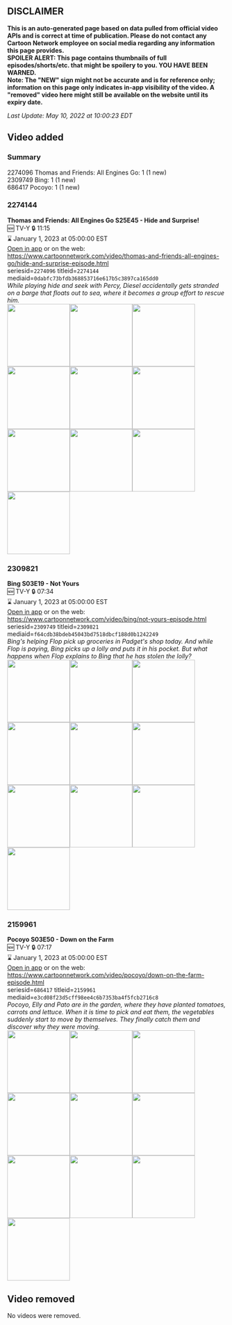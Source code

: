 ## DISCLAIMER
**This is an auto-generated page based on data pulled from official video APIs and is correct at time of publication. Please do not contact any Cartoon Network employee on social media regarding any information this page provides.**  
**SPOILER ALERT: This page contains thumbnails of full episodes/shorts/etc. that might be spoilery to you. YOU HAVE BEEN WARNED.**  
**Note: The "NEW" sign might not be accurate and is for reference only; information on this page only indicates in-app visibility of the video. A "removed" video here might still be available on the website until its expiry date.**  

_Last Update: May 10, 2022 at 10:00:23 EDT_
## Video added
### Summary
2274096 Thomas and Friends: All Engines Go: 1 (1 new)  
2309749 Bing: 1 (1 new)  
686417 Pocoyo: 1 (1 new)  
### 2274144
**Thomas and Friends: All Engines Go S25E45 - Hide and Surprise!**  
🆕 TV-Y 🔒 11:15  
⌛ January 1, 2023 at 05:00:00 EST  
[Open in app](https://cnvideo.sercomkc.org/redirector.html?type=cnapp&seriesid=1000000000093702&titleid=2274144&mediaid=0dabfc73bfdb368853716e617b5c3897ca165dd0) or on the web: https://www.cartoonnetwork.com/video/thomas-and-friends-all-engines-go/hide-and-surprise-episode.html  
seriesid=`2274096` titleid=`2274144` mediaid=`0dabfc73bfdb368853716e617b5c3897ca165dd0`  
_While playing hide and seek with Percy, Diesel accidentally gets stranded on a barge that floats out to sea, where it becomes a group effort to rescue him._  
<a href="https://s3.amazonaws.com/cartoonorchestrator/2274144_001_1280x720.jpg"><img src="https://s3.amazonaws.com/cartoonorchestrator/2274144_001_640x360.jpg" height="144px" /></a><a href="https://s3.amazonaws.com/cartoonorchestrator/2274144_002_1280x720.jpg"><img src="https://s3.amazonaws.com/cartoonorchestrator/2274144_002_640x360.jpg" height="144px" /></a><a href="https://s3.amazonaws.com/cartoonorchestrator/2274144_003_1280x720.jpg"><img src="https://s3.amazonaws.com/cartoonorchestrator/2274144_003_640x360.jpg" height="144px" /></a><a href="https://s3.amazonaws.com/cartoonorchestrator/2274144_004_1280x720.jpg"><img src="https://s3.amazonaws.com/cartoonorchestrator/2274144_004_640x360.jpg" height="144px" /></a><a href="https://s3.amazonaws.com/cartoonorchestrator/2274144_005_1280x720.jpg"><img src="https://s3.amazonaws.com/cartoonorchestrator/2274144_005_640x360.jpg" height="144px" /></a><a href="https://s3.amazonaws.com/cartoonorchestrator/2274144_006_1280x720.jpg"><img src="https://s3.amazonaws.com/cartoonorchestrator/2274144_006_640x360.jpg" height="144px" /></a><a href="https://s3.amazonaws.com/cartoonorchestrator/2274144_007_1280x720.jpg"><img src="https://s3.amazonaws.com/cartoonorchestrator/2274144_007_640x360.jpg" height="144px" /></a><a href="https://s3.amazonaws.com/cartoonorchestrator/2274144_008_1280x720.jpg"><img src="https://s3.amazonaws.com/cartoonorchestrator/2274144_008_640x360.jpg" height="144px" /></a><a href="https://s3.amazonaws.com/cartoonorchestrator/2274144_009_1280x720.jpg"><img src="https://s3.amazonaws.com/cartoonorchestrator/2274144_009_640x360.jpg" height="144px" /></a><a href="https://s3.amazonaws.com/cartoonorchestrator/2274144_010_1280x720.jpg"><img src="https://s3.amazonaws.com/cartoonorchestrator/2274144_010_640x360.jpg" height="144px" /></a>
### 2309821
**Bing S03E19 - Not Yours**  
🆕 TV-Y 🔒 07:34  
⌛ January 1, 2023 at 05:00:00 EST  
[Open in app](https://cnvideo.sercomkc.org/redirector.html?type=cnapp&seriesid=1000000000093702&titleid=2309821&mediaid=f64cdb38bdeb45043bd7518dbcf188d0b1242249) or on the web: https://www.cartoonnetwork.com/video/bing/not-yours-episode.html  
seriesid=`2309749` titleid=`2309821` mediaid=`f64cdb38bdeb45043bd7518dbcf188d0b1242249`  
_Bing's helping Flop pick up groceries in Padget's shop today. And while Flop is paying, Bing picks up a lolly and puts it in his pocket. But what happens when Flop explains to Bing that he has stolen the lolly?_  
<a href="https://s3.amazonaws.com/cartoonorchestrator/2309821_001_1280x720.jpg"><img src="https://s3.amazonaws.com/cartoonorchestrator/2309821_001_640x360.jpg" height="144px" /></a><a href="https://s3.amazonaws.com/cartoonorchestrator/2309821_002_1280x720.jpg"><img src="https://s3.amazonaws.com/cartoonorchestrator/2309821_002_640x360.jpg" height="144px" /></a><a href="https://s3.amazonaws.com/cartoonorchestrator/2309821_003_1280x720.jpg"><img src="https://s3.amazonaws.com/cartoonorchestrator/2309821_003_640x360.jpg" height="144px" /></a><a href="https://s3.amazonaws.com/cartoonorchestrator/2309821_004_1280x720.jpg"><img src="https://s3.amazonaws.com/cartoonorchestrator/2309821_004_640x360.jpg" height="144px" /></a><a href="https://s3.amazonaws.com/cartoonorchestrator/2309821_005_1280x720.jpg"><img src="https://s3.amazonaws.com/cartoonorchestrator/2309821_005_640x360.jpg" height="144px" /></a><a href="https://s3.amazonaws.com/cartoonorchestrator/2309821_006_1280x720.jpg"><img src="https://s3.amazonaws.com/cartoonorchestrator/2309821_006_640x360.jpg" height="144px" /></a><a href="https://s3.amazonaws.com/cartoonorchestrator/2309821_007_1280x720.jpg"><img src="https://s3.amazonaws.com/cartoonorchestrator/2309821_007_640x360.jpg" height="144px" /></a><a href="https://s3.amazonaws.com/cartoonorchestrator/2309821_008_1280x720.jpg"><img src="https://s3.amazonaws.com/cartoonorchestrator/2309821_008_640x360.jpg" height="144px" /></a><a href="https://s3.amazonaws.com/cartoonorchestrator/2309821_009_1280x720.jpg"><img src="https://s3.amazonaws.com/cartoonorchestrator/2309821_009_640x360.jpg" height="144px" /></a><a href="https://s3.amazonaws.com/cartoonorchestrator/2309821_010_1280x720.jpg"><img src="https://s3.amazonaws.com/cartoonorchestrator/2309821_010_640x360.jpg" height="144px" /></a>
### 2159961
**Pocoyo S03E50 - Down on the Farm**  
🆕 TV-Y 🔒 07:17  
⌛ January 1, 2023 at 05:00:00 EST  
[Open in app](https://cnvideo.sercomkc.org/redirector.html?type=cnapp&seriesid=1000000000093702&titleid=2159961&mediaid=e3cd08f23d5cff98ee4c6b7353ba4f5fcb2716c8) or on the web: https://www.cartoonnetwork.com/video/pocoyo/down-on-the-farm-episode.html  
seriesid=`686417` titleid=`2159961` mediaid=`e3cd08f23d5cff98ee4c6b7353ba4f5fcb2716c8`  
_Pocoyo, Elly and Pato are in the garden, where they have planted tomatoes, carrots and lettuce. When it is time to pick and eat them, the vegetables suddenly start to move by themselves. They finally catch them and discover why they were moving._  
<a href="https://s3.amazonaws.com/cartoonorchestrator/2159961_001_1280x720.jpg"><img src="https://s3.amazonaws.com/cartoonorchestrator/2159961_001_640x360.jpg" height="144px" /></a><a href="https://s3.amazonaws.com/cartoonorchestrator/2159961_002_1280x720.jpg"><img src="https://s3.amazonaws.com/cartoonorchestrator/2159961_002_640x360.jpg" height="144px" /></a><a href="https://s3.amazonaws.com/cartoonorchestrator/2159961_003_1280x720.jpg"><img src="https://s3.amazonaws.com/cartoonorchestrator/2159961_003_640x360.jpg" height="144px" /></a><a href="https://s3.amazonaws.com/cartoonorchestrator/2159961_004_1280x720.jpg"><img src="https://s3.amazonaws.com/cartoonorchestrator/2159961_004_640x360.jpg" height="144px" /></a><a href="https://s3.amazonaws.com/cartoonorchestrator/2159961_005_1280x720.jpg"><img src="https://s3.amazonaws.com/cartoonorchestrator/2159961_005_640x360.jpg" height="144px" /></a><a href="https://s3.amazonaws.com/cartoonorchestrator/2159961_006_1280x720.jpg"><img src="https://s3.amazonaws.com/cartoonorchestrator/2159961_006_640x360.jpg" height="144px" /></a><a href="https://s3.amazonaws.com/cartoonorchestrator/2159961_007_1280x720.jpg"><img src="https://s3.amazonaws.com/cartoonorchestrator/2159961_007_640x360.jpg" height="144px" /></a><a href="https://s3.amazonaws.com/cartoonorchestrator/2159961_008_1280x720.jpg"><img src="https://s3.amazonaws.com/cartoonorchestrator/2159961_008_640x360.jpg" height="144px" /></a><a href="https://s3.amazonaws.com/cartoonorchestrator/2159961_009_1280x720.jpg"><img src="https://s3.amazonaws.com/cartoonorchestrator/2159961_009_640x360.jpg" height="144px" /></a><a href="https://s3.amazonaws.com/cartoonorchestrator/2159961_010_1280x720.jpg"><img src="https://s3.amazonaws.com/cartoonorchestrator/2159961_010_640x360.jpg" height="144px" /></a>
## Video removed
No videos were removed.  
